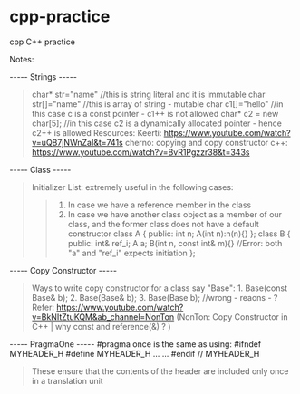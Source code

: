 # cpp-practice
cpp C++ practice

Notes:

-----  Strings  -----
> char* str="name"    //this is string literal and it is immutable
  char str[]="name"  //this is array of string - mutable
> char c1[]="hello" //in this case c is a const pointer - c1++ is not allowed
  char* c2 = new char[5]; //in this case c2 is a dynamically allocated pointer - hence c2++ is allowed
> Resources:
	Keerti: https://www.youtube.com/watch?v=uQB7jNWnZaI&t=741s
	cherno: copying and copy constructor c++: https://www.youtube.com/watch?v=BvR1Pgzzr38&t=343s
> 

-----  Class    -----
> Initializer List: extremely useful in the following cases:
  >>  1. In case we have a reference member in the class
  >>  2. In case we have another class object as a member of our class, and the former class does not have a default constructor
      class A {
         public:
	  	   int n;
	  	   A(int n):n(n){}
	    };
  	  class B {
  		  public:
  		  int& ref_i;
  		  A a;
  		  B(int n, const int& m){} //Error: both "a" and "ref_i" expects initiation
  	  };

-----	Copy Constructor    -----
> Ways to write copy constructor for a class say "Base":
	1. Base(const Base& b);
	2. Base(Base& b);
	3. Base(Base b); //wrong - reaons - ?
> Refer: https://www.youtube.com/watch?v=BkNItZtuKQM&ab_channel=NonTon (NonTon: Copy Constructor in C++ | why const and reference(&) ?
)

-----	PragmaOne	-----
	#pragma once 
		is the same as using:
	#ifndef MYHEADER_H
	#define MYHEADER_H
	...
	...
	#endif // MYHEADER_H
> These ensure that the contents of the header are included only once in a translation unit

